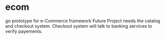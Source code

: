 # ecom
go prototype for e-Commerce framework
Future Project needs the catalog and checkout system. Checkout system will talk to banking services to verify payements.
